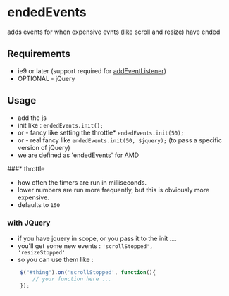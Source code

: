 endedEvents
===========
adds events for when expensive evnts (like scroll and resize) have ended


Requirements
----
- ie9 or later (support required for [addEventListener](http://www.w3schools.com/jsref/met_document_addeventlistener.asp))
- OPTIONAL - jQuery

Usage
----
- add the js
- init like : <code>endedEvents.init();</code>
- or - fancy like setting the throttle* <code>endedEvents.init(50);</code>
- or - real fancy like <code>endedEvents.init(50, $jquery);</code> (to pass a specific version of jQuery)
- we are defined as 'endedEvents' for AMD

###* throttle
- how often the timers are run in milliseconds.
- lower numbers are run more frequently, but this is obviously more expensive.
- defaults to <code>150</code>

### with JQuery
- if you have jquery in scope, or you pass it to the init ....
- you'll get some new events : <code>'scrollStopped', 'resizeStopped'</code>
- so you can use them like : 
```javascript
	$("#thing").on('scrollStopped', function(){
		// your function here ...
	});
```